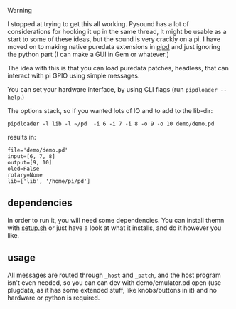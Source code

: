 > [!WARNING]  
> I stopped at trying to get this all working. Pysound has a lot of considerations for hooking it up in the same thread, It might be usable as a start to some of these ideas, but the sound is very crackly on a pi. I have moved on to making native puredata extensions in [pipd](https://github.com/konsumer/pipd/tree/main/drivers) and just ignoring the python part (I can make a GUI in Gem or whatever.)

The idea with this is that you can load puredata patches, headless, that can interact with pi GPIO using simple messages.

You can set your hardware interface, by using CLI flags (run `pipdloader --help`.)

The options stack, so if you wanted lots of IO and to add to the lib-dir:

```
pipdloader -l lib -l ~/pd  -i 6 -i 7 -i 8 -o 9 -o 10 demo/demo.pd
```

results in:

```
file='demo/demo.pd'
input=[6, 7, 8]
output=[9, 10]
oled=False
rotary=None
lib=['lib', '/home/pi/pd']
```


## dependencies

In order to run it, you will need some dependencies. You can install themn with [setup.sh](setup.sh) or just have a look at what it installs, and do it however you like.



## usage

All messages are routed through `_host` and `_patch`, and the host program isn't even needed, so you can can dev with demo/emulator.pd open (use plugdata, as it has some extended stuff, like knobs/buttons in it) and no hardware or python is required.
